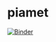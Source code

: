 # piamet
[![Binder](https://mybinder.org/badge_logo.svg)](https://mybinder.org/v2/gh/salsadesoya/piamet/main?urlpath=lab)
